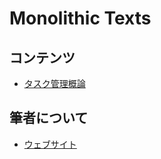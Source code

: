 # Monolithic Texts

## コンテンツ
- [タスク管理概論](task_management.md)

## 筆者について
- [ウェブサイト](https://stakiran.github.io/stakiran/)
